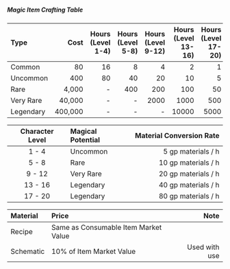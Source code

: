 ##### Magic Item Crafting Table
| Type      |    Cost | Hours (Level 1-4) | Hours (Level 5-8) | Hours (Level 9-12) | Hours (Level 13-16) | Hours (Level 17-20) |
|:--------- | -------:| -----------------:| -----------------:| ------------------:| -------------------:| -------------------:|
| Common    |      80 |                16 |                 8 |                  4 |                   2 |                   1 |
| Uncommon  |     400 |                80 |                40 |                 20 |                  10 |                   5 |
| Rare      |   4,000 |                 - |               400 |                200 |                 100 |                  50 |
| Very Rare |  40,000 |                 - |                 - |               2000 |                1000 |                 500 |
| Legendary | 400,000 |                 - |                 - |                  - |               10000 |                5000 |



| Character Level | Magical Potential | Material Conversion Rate |
|:---------------:| :---------------- | ------------------------:|
|      1 - 4      | Uncommon          |       5 gp materials / h | 
|      5 - 8      | Rare              |     10 gp  materials / h |
|     9 - 12      | Very Rare         |     20 gp  materials / h |
|     13 - 16     | Legendary         |     40 gp materials  / h |
|     17 - 20     | Legendary         |     80 gp materials  / h |


| Material  | Price                                |          Note |
|:--------- |:------------------------------------ | -------------:|
| Recipe    | Same as Consumable Item Market Value |               |
| Schematic | 10% of Item Market Value             | Used with use | 
